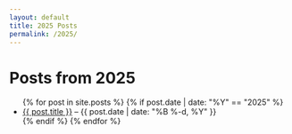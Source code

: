 ```yaml
---
layout: default
title: 2025 Posts
permalink: /2025/
---
```


<h1>Posts from 2025</h1>
<ul>
  {% for post in site.posts %}
    {% if post.date | date: "%Y" == "2025" %}
      <li><a href="{{ post.url }}">{{ post.title }}</a> – {{ post.date | date: "%B %-d, %Y" }}</li>
    {% endif %}
  {% endfor %}
</ul>
